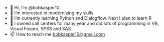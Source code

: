 - 👋 Hi, I’m @bobkasper10
- 👀 I’m interested in modernizing my skills
- 🌱 I’m currently learning Python and Dialogflow. Next I plan to learn R
- 💞️ I owned call centers for many year and did lots of programming in VB, Visual Foxpro, SPSS and SAS
- 📫 How to reach me bobkasper10@gmail.com

<!---
bobkasper10/bobkasper10 is a ✨ special ✨ repository because its `README.md` (this file) appears on your GitHub profile.
You can click the Preview link to take a look at your changes.
--->

